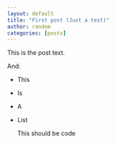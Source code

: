 ```yaml
---
layout: default
title: "First post (Just a test)"
author: random
categories: [posts]
---
```

This is the post text.

And:

- This
- Is
- A
- List

    This should be code
